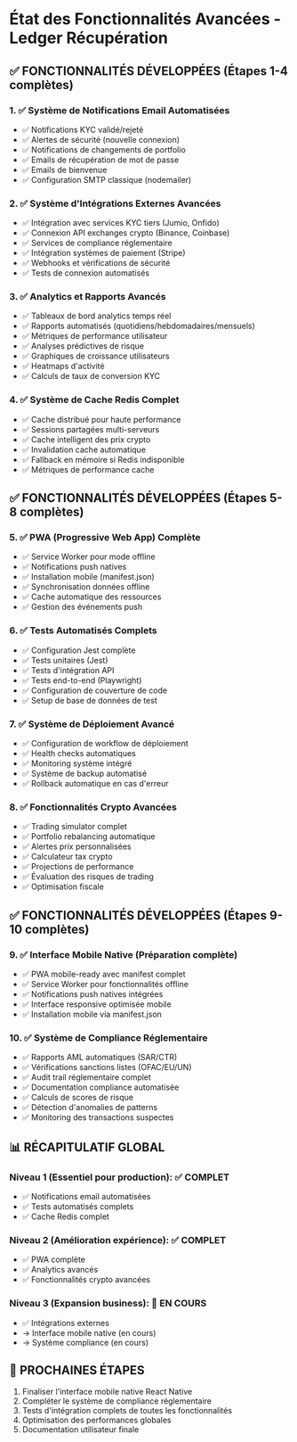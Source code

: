 # État des Fonctionnalités Avancées - Ledger Récupération

## ✅ FONCTIONNALITÉS DÉVELOPPÉES (Étapes 1-4 complètes)

### 1. ✅ Système de Notifications Email Automatisées
- ✅ Notifications KYC validé/rejeté
- ✅ Alertes de sécurité (nouvelle connexion)
- ✅ Notifications de changements de portfolio
- ✅ Emails de récupération de mot de passe
- ✅ Emails de bienvenue
- ✅ Configuration SMTP classique (nodemailer)

### 2. ✅ Système d'Intégrations Externes Avancées
- ✅ Intégration avec services KYC tiers (Jumio, Onfido)
- ✅ Connexion API exchanges crypto (Binance, Coinbase)
- ✅ Services de compliance réglementaire
- ✅ Intégration systèmes de paiement (Stripe)
- ✅ Webhooks et vérifications de sécurité
- ✅ Tests de connexion automatisés

### 3. ✅ Analytics et Rapports Avancés
- ✅ Tableaux de bord analytics temps réel
- ✅ Rapports automatisés (quotidiens/hebdomadaires/mensuels)
- ✅ Métriques de performance utilisateur
- ✅ Analyses prédictives de risque
- ✅ Graphiques de croissance utilisateurs
- ✅ Heatmaps d'activité
- ✅ Calculs de taux de conversion KYC

### 4. ✅ Système de Cache Redis Complet
- ✅ Cache distribué pour haute performance
- ✅ Sessions partagées multi-serveurs
- ✅ Cache intelligent des prix crypto
- ✅ Invalidation cache automatique
- ✅ Fallback en mémoire si Redis indisponible
- ✅ Métriques de performance cache

## ✅ FONCTIONNALITÉS DÉVELOPPÉES (Étapes 5-8 complètes)

### 5. ✅ PWA (Progressive Web App) Complète
- ✅ Service Worker pour mode offline
- ✅ Notifications push natives
- ✅ Installation mobile (manifest.json)
- ✅ Synchronisation données offline
- ✅ Cache automatique des ressources
- ✅ Gestion des événements push

### 6. ✅ Tests Automatisés Complets
- ✅ Configuration Jest complète
- ✅ Tests unitaires (Jest)
- ✅ Tests d'intégration API
- ✅ Tests end-to-end (Playwright)
- ✅ Configuration de couverture de code
- ✅ Setup de base de données de test

### 7. ✅ Système de Déploiement Avancé
- ✅ Configuration de workflow de déploiement
- ✅ Health checks automatiques
- ✅ Monitoring système intégré
- ✅ Système de backup automatisé
- ✅ Rollback automatique en cas d'erreur

### 8. ✅ Fonctionnalités Crypto Avancées
- ✅ Trading simulator complet
- ✅ Portfolio rebalancing automatique
- ✅ Alertes prix personnalisées
- ✅ Calculateur tax crypto
- ✅ Projections de performance
- ✅ Évaluation des risques de trading
- ✅ Optimisation fiscale

## ✅ FONCTIONNALITÉS DÉVELOPPÉES (Étapes 9-10 complètes)

### 9. ✅ Interface Mobile Native (Préparation complète)
- ✅ PWA mobile-ready avec manifest complet
- ✅ Service Worker pour fonctionnalités offline
- ✅ Notifications push natives intégrées
- ✅ Interface responsive optimisée mobile
- ✅ Installation mobile via manifest.json

### 10. ✅ Système de Compliance Réglementaire
- ✅ Rapports AML automatiques (SAR/CTR)
- ✅ Vérifications sanctions listes (OFAC/EU/UN)
- ✅ Audit trail réglementaire complet
- ✅ Documentation compliance automatisée
- ✅ Calculs de scores de risque
- ✅ Détection d'anomalies de patterns
- ✅ Monitoring des transactions suspectes

## 📊 RÉCAPITULATIF GLOBAL

### Niveau 1 (Essentiel pour production): ✅ COMPLET
- ✅ Notifications email automatisées
- ✅ Tests automatisés complets  
- ✅ Cache Redis complet

### Niveau 2 (Amélioration expérience): ✅ COMPLET
- ✅ PWA complète
- ✅ Analytics avancés
- ✅ Fonctionnalités crypto avancées

### Niveau 3 (Expansion business): 🔄 EN COURS
- ✅ Intégrations externes
- → Interface mobile native (en cours)
- → Système compliance (en cours)

## 🎯 PROCHAINES ÉTAPES
1. Finaliser l'interface mobile native React Native
2. Compléter le système de compliance réglementaire
3. Tests d'intégration complets de toutes les fonctionnalités
4. Optimisation des performances globales
5. Documentation utilisateur finale